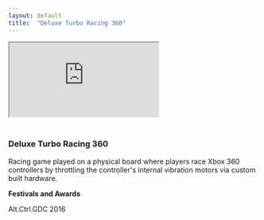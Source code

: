 ```yaml
---
layout: default
title:  "Deluxe Turbo Racing 360"
---
```


<div class="right">
  <div class="row">
  <div class="col-xs-12" style="padding-bottom:20px">
    <!-- 16:9 aspect ratio -->
    <div class="embed-responsive embed-responsive-16by9">
      <iframe class="embed-responsive-item" src="https://player.vimeo.com/video/298003260" webkitallowfullscreen mozallowfullscreen allowfullscreen></iframe>
    </div>
  </div>
  </div>

  <h3 align="left">Deluxe Turbo Racing 360</h3>
  <p>Racing game played on a physical board where players race Xbox 360 controllers by throttling the controller's internal vibration motors via custom built hardware.</p>
  <b>Festivals and Awards</b>
  <p>Alt.Ctrl.GDC 2016</p>
</div>
